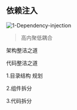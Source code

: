 ## 依赖注入

![1-Dependency-injection](C:\Users\jerry.zhou\Desktop\1-Dependency-injection.jpeg)

> 高内聚低耦合

架构整洁之道

代码整洁之道

1.目录结构 规划

2.组件拆分

3.代码拆分



